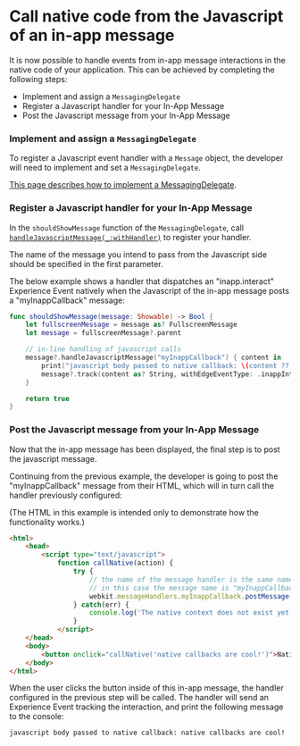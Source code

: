 # Call native code from the Javascript of an in-app message

It is now possible to handle events from in-app message interactions in the native code of your application. This can be achieved by completing the following steps:

- Implement and assign a `MessagingDelegate`
- Register a Javascript handler for your In-App Message
- Post the Javascript message from your In-App Message

### Implement and assign a `MessagingDelegate`

To register a Javascript event handler with a `Message` object, the developer will need to implement and set a `MessagingDelegate`.

[This page describes how to implement a MessagingDelegate](./how-to-messaging-delegate.md).

### Register a Javascript handler for your In-App Message

In the `shouldShowMessage` function of the `MessagingDelegate`, call [`handleJavascriptMessage(_:withHandler)`](./class-message.md#handlejavascriptmessage(_:withhandler)) to register your handler.

The name of the message you intend to pass from the Javascript side should be specified in the first parameter.

The below example shows a handler that dispatches an "inapp.interact" Experience Event natively when the Javascript of the in-app message posts a "myInappCallback" message:

```swift
func shouldShowMessage(message: Showable) -> Bool {    
    let fullscreenMessage = message as? FullscreenMessage
    let message = fullscreenMessage?.parent

    // in-line handling of javascript calls
    message?.handleJavascriptMessage("myInappCallback") { content in
        print("javascript body passed to native callback: \(content ?? "empty")")
        message?.track(content as? String, withEdgeEventType: .inappInteract)
    }

    return true
}
```

### Post the Javascript message from your In-App Message

Now that the in-app message has been displayed, the final step is to post the javascript message.

Continuing from the previous example, the developer is going to post the "myInappCallback" message from their HTML, which will in turn call the handler previously configured:

(The HTML in this example is intended only to demonstrate how the functionality works.)

```html
<html>
    <head>
        <script type="text/javascript">
            function callNative(action) {
                try {
                    // the name of the message handler is the same name that must be registered in native code.
                    // in this case the message name is "myInappCallback"
                    webkit.messageHandlers.myInappCallback.postMessage(action);
                } catch(err) {
                    console.log('The native context does not exist yet'); }
                }
            </script>
    </head>
    <body>
        <button onclick="callNative('native callbacks are cool!')">Native callback!</button>
    </body>
</html>
```

When the user clicks the button inside of this in-app message, the handler configured in the previous step will be called. The handler will send an Experience Event tracking the interaction, and print the following message to the console: 

    javascript body passed to native callback: native callbacks are cool!
